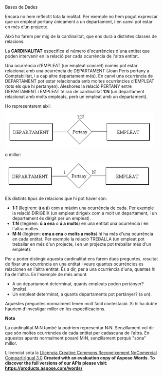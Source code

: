 Bases de Dades


Encara no hem reflectit tota la realitat. Per exemple no hem pogut expressar que un empleat pertany únicament a un departament, i en canvi pot estar en més d’un projecte. 

Això ho farem per mig de la cardinalitat, que ens durà a distintes classes de relacions. 

La **CARDINALITAT** especifica el número d'ocurrències d'una entitat que poden intervenir en la relació per cada ocurrència de l'altra entitat. 

Una ocurrència d'EMPLEAT (un empleat concret) només pot estar relacionat amb una ocurrència de DEPARTAMENT (Joan Peris pertany a Comptabilitat, i a cap altre departament més). En canvi una ocurrència de DEPARTAMENT pot estar relacionada amb moltes ocurrències d'EMPLEAT (tots els que hi pertanyen). Aleshores la relació PERTANY entre DEPARTAMENT i EMPLEAT té raó de cardinalitat **1:N** (un departament relacionat amb molts empleats, però un empleat amb un departament). 

Ho representarem així: 



![ref1](relacio_card1.png)



o millor: 



![ref2](relacio_card2.png)



Els distints tipus de relacions que hi pot haver són: 

- **1:1** (llegirem: **ú a ú**) com a màxim una ocurrència de cada. Per exemple la relació DIRIGEIX (un empleat dirigeix com a molt un departament, i un departament és dirigit per un empleat).
- **1:N** (llegirem: **ú a ena** o **ú a molts**) en una entitat una ocurrència i en l'altra moltes.
- **M:N** (llegirem: **ema a ena** o **molts a molts**) hi ha més d'una ocurrència en cada entitat. Per exemple la relació TREBALLA (un empleat pot treballar en més d'un projecte, i en un projecte pot treballar més d'un empleat).



Per a poder distingir aquesta cardinalitat ens farem dues preguntes, resultat de fixar una ocurrència en una entitat i veure quantes ocurrències es relacionen en l'altra entitat. És a dir, per a una ocurrència d'una, quantes hi ha de l'altra. En l'exemple de més amunt: 

- A un departament determinat, quants empleats poden pertànyer? (molts).
- Un empleat determinat, a quants departaments pot pertànyer? (a un).

Aquestes preguntes normalment tenen molt fàcil contestació. Si hi ha dubte hauríem d'investigar millor en les especificacions. 

**Nota**

La cardinalitat M:N també la podríem representar N:N. Senzillament vol dir que són moltes ocurrències de cada entitat per cadascuna de l'altra. En aquestos apunts normalment posaré M:N, senzillament perquè "sóna" millor. 


Llicenciat sota la [Llicència Creative Commons Reconeixement NoComercial CompartirIgual 3.0](http://creativecommons.org/licenses/by-nc-sa/3.0/)
**Created with an evaluation copy of Aspose.Words. To discover the full versions of our APIs please visit: https://products.aspose.com/words/**


